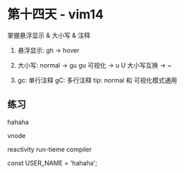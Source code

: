 # 第十四天 - vim14

掌握悬浮显示 & 大小写 & 注释

1. 悬浮显示: gh -> hover

2. 大小写: normal -> gu gu
   可视化 -> u U
   大小写互换 -> ~

3. gc: 单行注释
   gC: 多行注释
   tip: normal 和 可视化模式通用

## 练习

hahaha

vnode

reactivity run-tieme compiler

const USER_NAME = 'hahaha';
